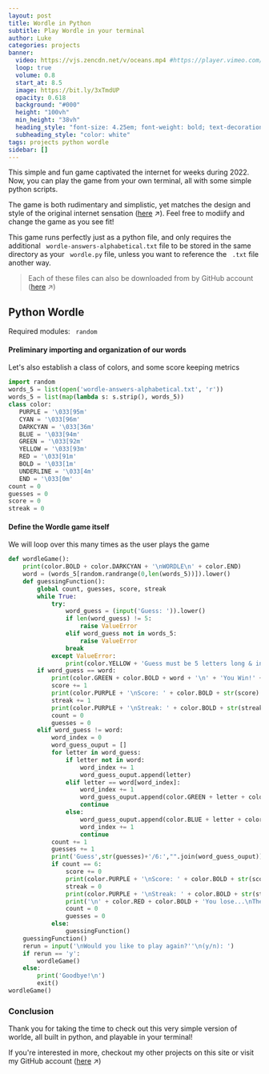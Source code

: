 ```yaml
---
layout: post
title: Wordle in Python
subtitle: Play Wordle in your terminal
author: Luke
categories: projects
banner:
  video: https://vjs.zencdn.net/v/oceans.mp4 #https://player.vimeo.com/video/537042948?title=0&portrait=0&byline=0&autoplay=1&muted=true
  loop: true
  volume: 0.8
  start_at: 8.5
  image: https://bit.ly/3xTmdUP
  opacity: 0.618
  background: "#000"
  height: "100vh"
  min_height: "38vh"
  heading_style: "font-size: 4.25em; font-weight: bold; text-decoration: underline"
  subheading_style: "color: white"
tags: projects python wordle
sidebar: []
---
```


This simple and fun game captivated the internet for weeks during 2022. Now, you can play the game from your own terminal, all with some simple python scripts.

The game is both rudimentary and simplistic, yet matches the design and style of the original internet sensation ([here][original-wordle] ↗). Feel free to modiify and change the game as you see fit!

This game runs perfectly just as a python file, and only requires the additional ` wordle-answers-alphabetical.txt` file to be stored in the same directory as your ` wordle.py` file, unless you want to reference the ` .txt` file another way.

> Each of these files can also be downloaded from by GitHub account ([here][github-account] ↗)

## Python Wordle

Required modules: ` random`

#### Preliminary importing and organization of our words

Let's also establish a class of colors, and some score keeping metrics

```python
import random
words_5 = list(open('wordle-answers-alphabetical.txt', 'r'))
words_5 = list(map(lambda s: s.strip(), words_5))
class color:
   PURPLE = '\033[95m'
   CYAN = '\033[96m'
   DARKCYAN = '\033[36m'
   BLUE = '\033[94m'
   GREEN = '\033[92m'
   YELLOW = '\033[93m'
   RED = '\033[91m'
   BOLD = '\033[1m'
   UNDERLINE = '\033[4m'
   END = '\033[0m'
count = 0
guesses = 0
score = 0
streak = 0
```

#### Define the Wordle game itself

We will loop over this many times as the user plays the game

```python
def wordleGame(): 
    print(color.BOLD + color.DARKCYAN + '\nWORDLE\n' + color.END)
    word = (words_5[random.randrange(0,len(words_5))]).lower()
    def guessingFunction():
        global count, guesses, score, streak       
        while True:
            try:
                word_guess = (input('Guess: ')).lower()
                if len(word_guess) != 5:
                    raise ValueError
                elif word_guess not in words_5:
                    raise ValueError
                break
            except ValueError:
                print(color.YELLOW + 'Guess must be 5 letters long & in the English dictionary' + color.END)
        if word_guess == word:
            print(color.GREEN + color.BOLD + word + '\n' + 'You Win!' + color.END)
            score += 1
            print(color.PURPLE + '\nScore: ' + color.BOLD + str(score) + color.END)
            streak += 1
            print(color.PURPLE + '\nStreak: ' + color.BOLD + str(streak) + color.END)
            count = 0
            guesses = 0
        elif word_guess != word:
            word_index = 0
            word_guess_ouput = []
            for letter in word_guess:
                if letter not in word:
                    word_index += 1
                    word_guess_ouput.append(letter)
                elif letter == word[word_index]:
                    word_index += 1
                    word_guess_ouput.append(color.GREEN + letter + color.END)
                    continue
                else:
                    word_guess_ouput.append(color.BLUE + letter + color.END)
                    word_index += 1
                    continue         
            count += 1
            guesses += 1
            print('Guess',str(guesses)+'/6:',"".join(word_guess_ouput))
            if count == 6:
                score += 0
                print(color.PURPLE + '\nScore: ' + color.BOLD + str(score) + color.END)
                streak = 0
                print(color.PURPLE + '\nStreak: ' + color.BOLD + str(streak) + color.END)
                print('\n' + color.RED + color.BOLD + 'You lose...\nThe correct word was:', color.UNDERLINE + color.YELLOW + word + color.END)
                count = 0
                guesses = 0
            else:
                guessingFunction()   
    guessingFunction()
    rerun = input('\nWould you like to play again?''\n(y/n): ')
    if rerun == 'y':
        wordleGame()
    else:
        print('Goodbye!\n')
        exit()
wordleGame()
```

### Conclusion

Thank you for taking the time to check out this very simple version of worlde, all built in python, and playable in your terminal!

If you're interested in more, checkout my other projects on this site or visit my GitHub account ([here][github-account] ↗)


[original-wordle]: https://www.nytimes.com/games/wordle/index.html
[github-wordle]: https://github.com/LukeNelsn/pyworlde
[github-account]: https://github.com/LukeNelsn/